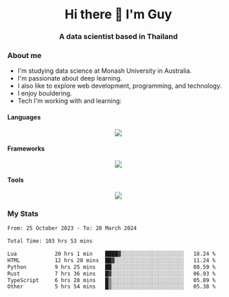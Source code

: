 <h1 align="center">Hi there 👋 I'm Guy</h1>
<h3 align="center">A data scientist based in Thailand</h3>

### About me

- I'm studying data science at Monash University in Australia.
- I'm passionate about deep learning.
- I also like to explore web development, programming, and technology.
- I enjoy bouldering.
- Tech I'm working with and learning:

#### Languages

<div align="center">
    <img src="https://skillicons.dev/icons?i=py,ts,js,html,css,rust,go" />
</div>

#### Frameworks

<div align="center">
    <img src="https://skillicons.dev/icons?i=pytorch,tensorflow,fastapi,react" /><br>
</div>

#### Tools

<div align="center">
    <img src="https://skillicons.dev/icons?i=postgres,redis,docker" /><br>
</div>

### My Stats

<!--START_SECTION:waka-->

```txt
From: 25 October 2023 - To: 20 March 2024

Total Time: 103 hrs 53 mins

Lua            20 hrs 1 min    ████▓░░░░░░░░░░░░░░░░░░░░   18.24 %
HTML           12 hrs 20 mins  ██▓░░░░░░░░░░░░░░░░░░░░░░   11.24 %
Python         9 hrs 25 mins   ██░░░░░░░░░░░░░░░░░░░░░░░   08.59 %
Rust           7 hrs 36 mins   █▓░░░░░░░░░░░░░░░░░░░░░░░   06.93 %
TypeScript     6 hrs 28 mins   █▒░░░░░░░░░░░░░░░░░░░░░░░   05.89 %
Other          5 hrs 54 mins   █▒░░░░░░░░░░░░░░░░░░░░░░░   05.38 %
```

<!--END_SECTION:waka-->
